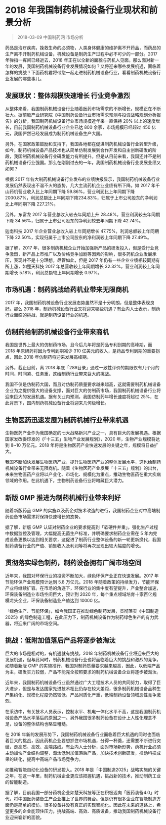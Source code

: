 # 2018 年我国制药机械设备行业现状和前景分析 
> 2018-03-09 中国制药网 市场分析

药品是治疗疾病，挽救生命的必须物，人类身体健康的维护离不开药品，而药品的生产离不开制药机械设备，机械设备是制药生产过程中必不可少的一部分。2017 年弹指一挥间已经逝去，2018 年正在以全新的面貌与药机人见面。那么面对新一年的发展，我国制药机械设备行业发展情况如何？又将迎来哪些发展机遇，面临着怎样的挑战？下面药机君将带您一起走进制药机械设备行业，看看制药机械设备行业发展的哪些事儿。

## 发展现状：整体规模快速增长 行业竞争激烈

从整体来看，我国制药机械设备行业随着医药市场需求的不断增长，规模正在不断壮大。据前瞻产业研究院《中国制药设备行业市场需求预测与投资战略规划分析报告》的分析，我国制药机械设备行业市场规模近年来一直保持 20% 以上的速度增长，目前我国制药机械设备行业企业已达 800 余家，市场规模已经超过 450 亿元，我国俨然已经发展成为制药机械设备生产大国。

另外，在国家政策鼓励和支持下，我国各地都在促进制药机械设备行业转型升级，如今，制药机械设备产品技术也从简单仿制发展到合作开发和自主创新研发的阶段，我国制药机械设备行业研发能力有所提升。但是从目前来看，我国还并不是制药机械设备行业强国。那么在刚刚过去的一年，我国制药机械设备行业发展业绩又如何？

根据 2017 年各大制药机械设备行业发布的业绩快报显示，我国制药机械设备行业发展仍然表现出不温不火的态势，几大主流药机企业业绩有所下降。如 2017 年千山药机营业收入比上年同期下降 59.86%，营业利润比上年同期下降 2000.87%，利润总额比上年同期下降234.83%，归属于上市公司股东的净利润比上年同期下降 227.21%。

另外，东富龙 2017 年营业总收入较去年同期上升 28.48%，营业利润较去年同期下降 34.56%，归属于上市公司股东的净利润较去年同期下降 42.74%。

迦南科技 2017 年企业营业总收入较上年同期增长 47.75%，利润总额较上年同期下降 22.50%，实现归属于上市公司股东的净利润较上年同期下降 27.49%。

据了解，2017 年，很多制药机械企业开始加强新产品的研发投入，但是受行业竞争激烈，新产品上市推广以及价格竞争加剧等因素的影响，很多药机企业发展承压，表现并不是十分理想。尽管如此，但是 2017 年仍有一些企业业绩相较同期有所上涨，如楚天科技 2017 年总营收较上年同期增长 32.32%，营业利润较上年同期增长 5.18%，利润总额较上年同期增长 0.97%。

## 市场机遇：制药挑战给药机业带来无限商机

2017 年，我国制药机械设备行业发展态势虽然不是十分明朗，但是整体表现良好。那么 2018 年，制药机械设备行业又将迎来哪些机遇？有业内人士表示，制药行业面临的挑战，就是制药设备行业的机遇。

## 仿制药给制药机械设备行业带来商机

我国是世界上最大的仿制药市场，且今后几年将是药品专利到期的高峰期，而 2018 年原研药将因为专利到期减少 310 亿美元的收入，是药品专利到期的重要拐点，因此 2018 年仿制药将迎来发展高峰期。

另外，截止目前，离 2018 年底「289目录」通过一致性评价的期限仅有几个月的时间，时间紧、任务重，这给制药行业带来巨大的挑战。

我国不仅是仿制药大国，而且对仿制药质量要求越来越高，这就需要制药机械设备企业为之提供强大的设备支撑，面对巨大的仿制药市场，我国制药机械设备行业将迎来巨大的发展机遇。据有关业内预测，我国仿制药年增长速度将超过 25%，在此背景下，国内制药机械设备行业将迎来几何级增长。

## 生物医药迅速发展为制药机械行业带来机遇

生物医药产业作为我国确定的七大战略新兴产业之一，具有巨大的发展机遇。根据国家发改委印发的《「十三五」生物产业发展规划》，2020 年，生物产业规模将达到 8~10 万亿元。2018 年将是生物医药产业快速发展的关键之年，规模将日益扩大。

我国不断加快发展生物医药产业，提升生物医药产业的整体发展水平，这也给制药机械设备行业带来无限商机。随着《生物医药产业发展「十三五」规划》的出台，未来生物医药产业将以产业化、市场化、规模化为重点，推动生物医药在重大疾病领域的作用。在此机遇下，生物制药设备行业将暗藏巨大潜力。

## 新版 GMP 推进为制药机械行业带来利好

随着新版药品 GMP 的实施以及药企对技术改造的进行，我国制药企业对中高端制药设备市场需求将保持快速增长的态势。

据了解，新版 GMP 认证对制药企业的要求提高到「软硬件并重」，强化生产过程中数据监控及管理，大幅提高无菌生产标准，并明确要求制药企业需在 5 年内完成设备更换以达到相关要求，这促进了制药行业整体设备的新一轮更新换代，我国制药装备行业的产值、销售收入及利润等将再次呈现出较大幅度的增长。

## 贯彻落实绿色制药，制药设备拥有广阔市场空间

近年来，我国对环保行业的投资不断加大，绿色环保产业正在快速发展。2017 年节能环保产业规模预计达到 5.8 万亿元。2018 年随着政策的持续发力，节能环保产业将继续扩容。在市场的角逐下，环保行业的集中度有望提升，产业整合加速，环保装备制造业市场空间巨大，预计到 2020 年，每个重点领域培育十家百亿规模龙头企业，环保装备制造业产值达到 10000 亿。

「绿色生产、节能环保」，如今我国正在推动绿色制药发展，贯彻落实《中国制造2025》的绿色制造工程，在此压力下，制药机械设备作为制药绿色生产的有力武器，将迎来广阔的市场空间。

## 挑战：低附加值落后产品将逐步被淘汰

巨大的市场是相对的，有机遇就有挑战。2018 年制药机械设备行业将迎来巨大的发展机遇，但与此同时，制药机械设备行业也将面临着巨大的挑战和激烈的竞争。如随着新版 GMP 的实施推行，我国对制药质量要求越来越高，因此，以低端产品为主，研发实力较弱，产品不能完全按照要求的制药机械设备企业将逐步被淘汰。

近年来，我国制药机械设备行业虽然通过广大工程技术人员的共同努力，取得了巨大进步，但是与发达国家先进技术相比仍存在较大差距，很多制药机械设备品种生产集约化、规模化程度仍然较低，产品同质化严重，低端制药设备领域恶性竞争激烈。

在采访中，有关技术人员表示，控制水平、机电一体化水平不高，这是我国制药机械设备产品水平落后的原因之一。另外我国很多制药设备在设计上人性化理念不足，设备的整体结构也略显粗糙。

在 2018 年新的发展形势下，我国制药机械设备行业面临着巨大机遇的同时也面临着巨大的挑战，因此药机企业要想抓住市场机遇，分得一杯羹，还需要不断进行突破，走高质、高效、高端路线。有业内人士分析，面对市场新形势，药机行业必须主动加快产业结构调整，淘汰低附加值落后产品，加快技术创新研发，推动科技成果的转化，提高中高端产品市场竞争力。

如推动智能自动化设备的研发投入。2018 年是「中国制造2025」战略实施的关键之年，在这一年里，制药机械企业更应该把握机遇，挑战新的技术，推动制药工业的智能制造。

据了解，目前我国一部分药机企业如楚天科技等正在积极迈向「医药装备4.0」时代，将中国医药装备生产企业推上了世界的舞台。但是仍有很多企业在智能制造方面仍是简单的模仿，很多设备并没有真正的实现智能化。因此在未来的道路上，希望更多的企业能顶住压力，挑战高端、高效、高质设备，推动我国制药机械设备行业迎来崭新的面貌。


